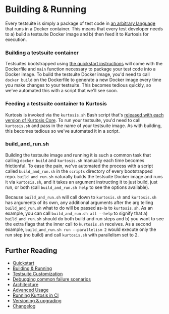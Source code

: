Building & Running
==================
Every testsuite is simply a package of test code in [an arbitrary language](https://github.com/kurtosis-tech/kurtosis-libs/blob/master/supported-languages.txt) that runs in a Docker container. This means that every test developer needs to a) build a testsuite Docker image and b) then feed it to Kurtosis for execution.

### Building a testsuite container
Testsuites bootstrapped using [the quickstart instructions](./quickstart.md) will come with the Dockerfile and `main` function necessary to package your test code into a Docker image. To build the testsuite Docker image, you'd need to call `docker build` on the Dockerfile to generate a new Docker image every time you make changes to your testsuite. This becomes tedious quickly, so we've automated this with a script that we'll see soon.

### Feeding a testsuite container to Kurtosis
Kurtosis is invoked via the `kurtosis.sh` Bash script that's [released with each version of Kurtosis Core](https://kurtosis-public-access.s3.us-east-1.amazonaws.com/index.html?prefix=wrapper-script/). To run your testsuite, you'd need to call `kurtosis.sh` and pass in the name of your testsuite image. As with building, this becomes tedious so we've automated it in a script.

### build_and_run.sh
Building the testsuite image and running it is such a common task that calling `docker build` and `kurtosis.sh` manually each time becomes frictionful. To ease the pain, we've automated the process with a script called `build_and_run.sh` in the `scripts` directory of every bootstrapped repo. `build_and_run.sh` naturally builds the testsuite Docker image and runs it via `kurtosis.sh`, and it takes an argument instructing it to just build, just run, or both (call `build_and_run.sh help` to see the options available).

Because `build_and_run.sh` will call down to `kurtosis.sh` and `kurtosis.sh` has arguments of its own, any additional arguments after the arg telling `build_and_run.sh` what to do will be passed as-is to `kurtosis.sh`. As an example, you can call `build_and_run.sh all --help` to signify that a) `build_and_run.sh` should do both build and run steps and b) you want to see the extra flags that the inner call to `kurtosis.sh` receives. As a second example, `build_and_run.sh run --parallelism 2` would execute only the run step (no build) and call `kurtosis.sh` with parallelism set to 2.

Further Reading
---------------
* [Quickstart](https://github.com/kurtosis-tech/kurtosis-libs/tree/master#testsuite-quickstart)
* [Building & Running](./building-and-running.md)
* [Testsuite Customization](./testsuite-customization.md)
* [Debugging common failure scenarios](./debugging-failed-tests.md)
* [Architecture](./architecture.md)
* [Advanced Usage](./advanced-usage.md)
* [Running Kurtosis in CI](./running-in-ci.md)
* [Versioning & upgrading](./versioning-and-upgrading.md)
* [Changelog](./changelog.md) 
